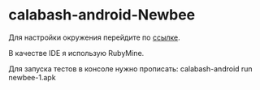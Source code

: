 # calabash-android-Newbee

<p>Для настройки окружения перейдите по
  <a href="https://www.optimusinfo.com/blog/set-up-android-testing-calabash">ссылке</a>.
</p>
В качестве IDE я использую RubyMine.</p>
Для запуска тестов в консоле нужно прописать: calabash-android run newbee-1.apk

